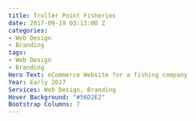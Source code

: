 ```yaml
---
title: Troller Point Fisheries
date: 2017-09-19 03:13:00 Z
categories:
- Web Design
- Branding
tags:
- Web Design
- Branding
Hero Text: eCommerce Website for a fishing company
Year: Early 2017
Services: Web Design, Branding
Hover Background: "#56D2E2"
Bootstrap Columns: 7
---
```


